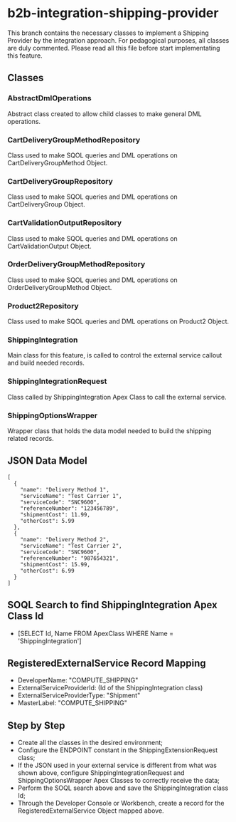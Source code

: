 # b2b-integration-shipping-provider

This branch contains the necessary classes to implement a Shipping Provider by the integration approach. For pedagogical purposes, all classes are duly commented. Please read all this file before start implementating this feature.


## Classes

### AbstractDmlOperations
Abstract class created to allow child classes to make general DML operations.
### CartDeliveryGroupMethodRepository
Class used to make SQOL queries and DML operations on CartDeliveryGroupMethod Object.
### CartDeliveryGroupRepository
Class used to make SQOL queries and DML operations on CartDeliveryGroup Object.
### CartValidationOutputRepository
Class used to make SQOL queries and DML operations on CartValidationOutput Object.
### OrderDeliveryGroupMethodRepository
Class used to make SQOL queries and DML operations on OrderDeliveryGroupMethod Object.
### Product2Repository
Class used to make SQOL queries and DML operations on Product2 Object.
### ShippingIntegration
Main class for this feature, is called to control the external service callout and build needed records.
### ShippingIntegrationRequest
Class called by ShippingIntegration Apex Class to call the external service.
### ShippingOptionsWrapper
Wrapper class that holds the data model needed to build the shipping related records. 


## JSON Data Model
```
[
  {
    "name": "Delivery Method 1",
    "serviceName": "Test Carrier 1",
    "serviceCode": "SNC9600",
    "referenceNumber": "123456789",
    "shipmentCost": 11.99,
    "otherCost": 5.99
  },
  {
    "name": "Delivery Method 2",
    "serviceName": "Test Carrier 2",
    "serviceCode": "SNC9600",
    "referenceNumber": "987654321",
    "shipmentCost": 15.99,
    "otherCost": 6.99
  }
]
```


## SOQL Search to find ShippingIntegration Apex Class Id
- [SELECT Id, Name FROM ApexClass WHERE Name = 'ShippingIntegration']


## RegisteredExternalService Record Mapping
- DeveloperName: "COMPUTE_SHIPPING"
- ExternalServiceProviderId: (Id of the ShippingIntegration class)
- ExternalServiceProviderType: "Shipment"
- MasterLabel: "COMPUTE_SHIPPING"


## Step by Step
- Create all the classes in the desired environment;
- Configure the ENDPOINT constant in the ShippingExtensionRequest class;
- If the JSON used in your external service is different from what was shown above, configure ShippingIntegrationRequest and ShippingOptionsWrapper Apex Classes to correctly receive the data;
- Perform the SOQL search above and save the ShippingIntegration class Id;
- Through the Developer Console or Workbench, create a record for the RegisteredExternalService Object mapped above.
